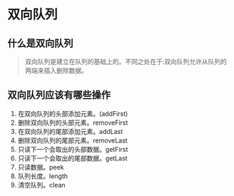 # 双向队列

## 什么是双向队列

> 双向队列是建立在队列的基础上的。不同之处在于:双向队列允许从队列的两端来插入删除数据。


## 双向队列应该有哪些操作

1. 在双向队列的头部添加元素。(addFirst)
2. 删除双向队列的头部元素。removeFirst
3. 在双向队列的尾部添加元素。addLast
4. 删除双向队列的尾部元素。removeLast
5. 只读下一个会取出的头部数据。getFirst
6. 只读下一个会取出的尾部数据。getLast
7. 只读数据。peek
8. 队列长度。length
9. 清空队列。clean
